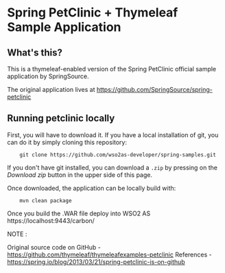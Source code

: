 # Spring PetClinic + Thymeleaf Sample Application

## What's this?
This is a thymeleaf-enabled version of the Spring PetClinic official
sample application by SpringSource.

The original application lives at https://github.com/SpringSource/spring-petclinic

## Running petclinic locally

First, you will have to download it. If you have a local installation of git, you can
do it by simply cloning this repository:

```
	git clone https://github.com/wso2as-developer/spring-samples.git
```

If you don't have git installed, you can download a `.zip` by pressing on the 
*Download zip* button in the upper side of this page.

Once downloaded, the application can be locally build with:

```
	mvn clean package
```

Once you build the .WAR file deploy into WSO2 AS https://localhost:9443/carbon/


NOTE :

Original source code on GitHub - https://github.com/thymeleaf/thymeleafexamples-petclinic
References - https://spring.io/blog/2013/03/21/spring-petclinic-is-on-github
